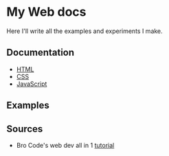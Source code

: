 # My Web docs

Here I'll write all the examples and experiments I make.

## Documentation

- [HTML](documentation/html/html.md)
- [CSS](documentation/css/css.md)
- [JavaScript](documentation/javascript/javascript.md)

## Examples



## Sources

- Bro Code's web dev all in 1 [tutorial](https://youtube.com/playlist?list=PLZPZq0r_RZONI8lXCwCVoebOLkqftkH_7)
